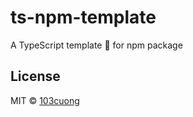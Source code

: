 # ts-npm-template

A TypeScript template 🌼 for npm package

## License

MIT © [103cuong](https://github.com/103cuong)
